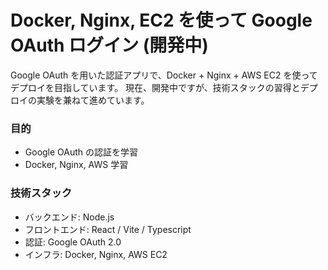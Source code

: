 # Docker, Nginx, EC2 を使って Google OAuth ログイン (開発中)

Google OAuth を用いた認証アプリで、Docker + Nginx + AWS EC2 を使ってデプロイを目指しています。
現在、開発中ですが、技術スタックの習得とデプロイの実験を兼ねて進めています。

### 目的

- Google OAuth の認証を学習
- Docker, Nginx, AWS 学習

### 技術スタック

- バックエンド: Node.js
- フロントエンド: React / Vite / Typescript
- 認証: Google OAuth 2.0
- インフラ: Docker, Nginx, AWS EC2
